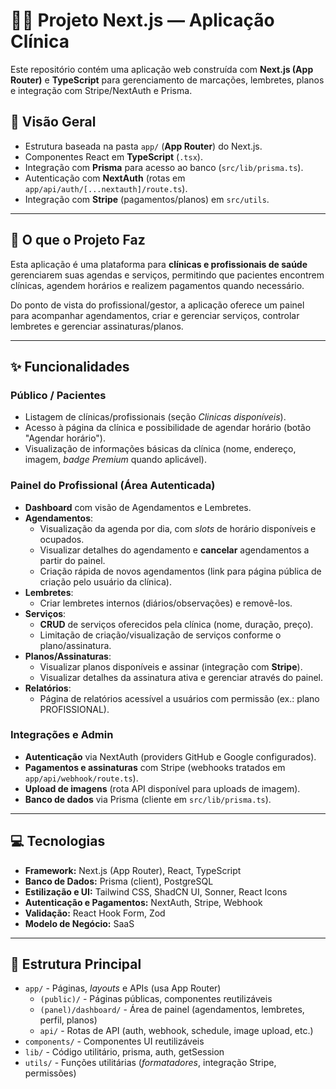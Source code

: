 # 🧑‍⚕️ Projeto Next.js — Aplicação Clínica

Este repositório contém uma aplicação web construída com **Next.js (App Router)** e **TypeScript** para gerenciamento de marcações, lembretes, planos e integração com Stripe/NextAuth e Prisma.

## 🌟 Visão Geral

- Estrutura baseada na pasta `app/` (**App Router**) do Next.js.
- Componentes React em **TypeScript** (`.tsx`).
- Integração com **Prisma** para acesso ao banco (`src/lib/prisma.ts`).
- Autenticação com **NextAuth** (rotas em `app/api/auth/[...nextauth]/route.ts`).
- Integração com **Stripe** (pagamentos/planos) em `src/utils`.

---

## 🎯 O que o Projeto Faz

Esta aplicação é uma plataforma para **clínicas e profissionais de saúde** gerenciarem suas agendas e serviços, permitindo que pacientes encontrem clínicas, agendem horários e realizem pagamentos quando necessário.

Do ponto de vista do profissional/gestor, a aplicação oferece um painel para acompanhar agendamentos, criar e gerenciar serviços, controlar lembretes e gerenciar assinaturas/planos.

---

## ✨ Funcionalidades

### Público / Pacientes

- Listagem de clínicas/profissionais (seção *Clinicas disponíveis*).
- Acesso à página da clínica e possibilidade de agendar horário (botão "Agendar horário").
- Visualização de informações básicas da clínica (nome, endereço, imagem, *badge Premium* quando aplicável).

### Painel do Profissional (Área Autenticada)

- **Dashboard** com visão de Agendamentos e Lembretes.
- **Agendamentos**:
    - Visualização da agenda por dia, com *slots* de horário disponíveis e ocupados.
    - Visualizar detalhes do agendamento e **cancelar** agendamentos a partir do painel.
    - Criação rápida de novos agendamentos (link para página pública de criação pelo usuário da clínica).
- **Lembretes**:
    - Criar lembretes internos (diários/observações) e removê-los.
- **Serviços**:
    - **CRUD** de serviços oferecidos pela clínica (nome, duração, preço).
    - Limitação de criação/visualização de serviços conforme o plano/assinatura.
- **Planos/Assinaturas**:
    - Visualizar planos disponíveis e assinar (integração com **Stripe**).
    - Visualizar detalhes da assinatura ativa e gerenciar através do painel.
- **Relatórios**:
    - Página de relatórios acessível a usuários com permissão (ex.: plano PROFISSIONAL).

### Integrações e Admin

- **Autenticação** via NextAuth (providers GitHub e Google configurados).
- **Pagamentos e assinaturas** com Stripe (webhooks tratados em `app/api/webhook/route.ts`).
- **Upload de imagens** (rota API disponível para uploads de imagem).
- **Banco de dados** via Prisma (cliente em `src/lib/prisma.ts`).

---

## 💻 Tecnologias

- **Framework:** Next.js (App Router), React, TypeScript
- **Banco de Dados:** Prisma (client), PostgreSQL
- **Estilização e UI:** Tailwind CSS, ShadCN UI, Sonner, React Icons
- **Autenticação e Pagamentos:** NextAuth, Stripe, Webhook
- **Validação:** React Hook Form, Zod
- **Modelo de Negócio:** SaaS

---

## 📁 Estrutura Principal

- `app/` - Páginas, *layouts* e APIs (usa App Router)
    - `(public)/` - Páginas públicas, componentes reutilizáveis
    - `(panel)/dashboard/` - Área de painel (agendamentos, lembretes, perfil, planos)
    - `api/` - Rotas de API (auth, webhook, schedule, image upload, etc.)
- `components/` - Componentes UI reutilizáveis
- `lib/` - Código utilitário, prisma, auth, getSession
- `utils/` - Funções utilitárias (*formatadores*, integração Stripe, permissões)
